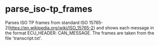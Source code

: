# parse_iso-tp_frames
Parses ISO TP frames from standard ISO 15765-2(https://en.wikipedia.org/wiki/ISO_15765-2) and shows each message in the format ECU_HEADER: CAN_MESSAGE.
The frames are taken from the file 'transcript.txt'.
